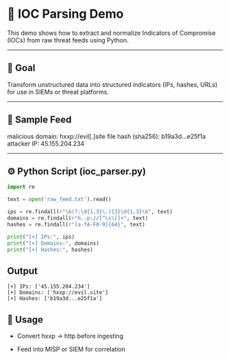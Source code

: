 # 🧪 IOC Parsing Demo

This demo shows how to extract and normalize Indicators of Compromise (IOCs) from raw threat feeds using Python.

---

## 🧠 Goal

Transform unstructured data into structured indicators (IPs, hashes, URLs) for use in SIEMs or threat platforms.

---

## 📂 Sample Feed

malicious domain: hxxp://evil[.]site
file hash (sha256): b19a3d...e25f1a
attacker IP: 45.155.204.234


---

## ⚙️ Python Script (ioc_parser.py)

```python
import re

text = open('raw_feed.txt').read()

ips = re.findall(r"\b(?:\d{1,3}\.){3}\d{1,3}\b", text)
domains = re.findall(r"h..p://[^\s\[]+", text)
hashes = re.findall(r"[a-fA-F0-9]{64}", text)

print("[+] IPs:", ips)
print("[+] Domains:", domains)
print("[+] Hashes:", hashes)
```

## Output

```less
[+] IPs: ['45.155.204.234']
[+] Domains: ['hxxp://evil.site']
[+] Hashes: ['b19a3d...e25f1a']
```

## 📌 Usage

- Convert hxxp → http before ingesting

- Feed into MISP or SIEM for correlation
